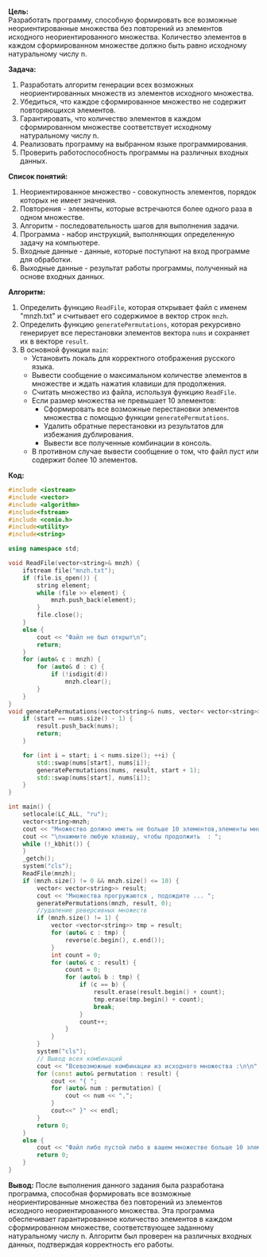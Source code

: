 **Цель:**  
Разработать программу, способную формировать все возможные неориентированные множества без повторений из элементов исходного неориентированного множества. Количество элементов в каждом сформированном множестве должно быть равно исходному натуральному числу n.

**Задача:**
1. Разработать алгоритм генерации всех возможных неориентированных множеств из элементов исходного множества.
2. Убедиться, что каждое сформированное множество не содержит повторяющихся элементов.
3. Гарантировать, что количество элементов в каждом сформированном множестве соответствует исходному натуральному числу n.
4. Реализовать программу на выбранном языке программирования.
5. Проверить работоспособность программы на различных входных данных.

**Список понятий:**
1. Неориентированное множество - совокупность элементов, порядок которых не имеет значения.
2. Повторения - элементы, которые встречаются более одного раза в одном множестве.
3. Алгоритм - последовательность шагов для выполнения задачи.
4. Программа - набор инструкций, выполняющих определенную задачу на компьютере.
5. Входные данные - данные, которые поступают на вход программе для обработки.
6. Выходные данные - результат работы программы, полученный на основе входных данных.

**Алгоритм:**

1. Определить функцию `ReadFile`, которая открывает файл с именем "mnzh.txt" и считывает его содержимое в вектор строк `mnzh`.
2. Определить функцию `generatePermutations`, которая рекурсивно генерирует все перестановки элементов вектора `nums` и сохраняет их в векторе `result`.
3. В основной функции `main`:
    - Установить локаль для корректного отображения русского языка.
    - Вывести сообщение о максимальном количестве элементов в множестве и ждать нажатия клавиши для продолжения.
    - Считать множество из файла, используя функцию `ReadFile`.
    - Если размер множества не превышает 10 элементов:
        - Сформировать все возможные перестановки элементов множества с помощью функции `generatePermutations`.
        - Удалить обратные перестановки из результатов для избежания дублирования.
        - Вывести все полученные комбинации в консоль.
    - В противном случае вывести сообщение о том, что файл пуст или содержит более 10 элементов.

**Код:**
```cpp
#include <iostream>
#include <vector>
#include <algorithm>
#include<fstream>
#include <conio.h>
#include<utility>
#include<string>

using namespace std;

void ReadFile(vector<string>& mnzh) {
    ifstream file("mnzh.txt");
    if (file.is_open()) {
        string element;
        while (file >> element) {
            mnzh.push_back(element);
        }
        file.close();
    }
    else {
        cout << "Файл не был открыт\n";
        return;
    }
    for (auto& c : mnzh) {
        for (auto& d : c) {
            if (!isdigit(d))
                mnzh.clear();
        }
    }
}
void generatePermutations(vector<string>& nums, vector< vector<string>>& result, int start) {
    if (start == nums.size() - 1) {
        result.push_back(nums);
        return;
    }

    for (int i = start; i < nums.size(); ++i) {
        std::swap(nums[start], nums[i]);
        generatePermutations(nums, result, start + 1);
        std::swap(nums[start], nums[i]);
    }
}

int main() {
    setlocale(LC_ALL, "ru");
    vector<string>mnzh;
    cout << "Множество должно иметь не больше 10 элементов,элементы множества должны быть числами , элементы множества должны быть разделены пробелами \n";
    cout << "\nнажмите любую клавишу, чтобы продолжить  : ";
    while (!_kbhit()) {
    }
    _getch();
    system("cls");
    ReadFile(mnzh);
    if (mnzh.size() != 0 && mnzh.size() <= 10) {
        vector< vector<string>> result;
        cout << "Множества прогружаются , подождите ... ";
        generatePermutations(mnzh, result, 0);
        //удаление реверсивных множеств
        if (mnzh.size() != 1) {
            vector <vector<string>> tmp = result;
            for (auto& c : tmp) {
                reverse(c.begin(), c.end());
            }
            int count = 0;
            for (auto& c : result) {
                count = 0;
                for (auto& b : tmp) {
                    if (c == b) {
                        result.erase(result.begin() + count);
                        tmp.erase(tmp.begin() + count);
                        break;
                    }
                    count++;
                }
            }
        }
        system("cls");
        // Вывод всех комбинаций
        cout << "Всевозможные комбинации из исходного множества :\n\n";
        for (const auto& permutation : result) {
            cout << "{ ";
            for (auto& num : permutation) {
                cout << num << ",";
            }
            cout<<" }" << endl;
        }
        return 0;
    }
    else {
        cout << "Файл либо пустой либо в вашем множестве больше 10 элементов либо в множестве присутсвуют не только числа";
        return 0;
    }
}
```
**Вывод:**
После выполнения данного задания была разработана программа, способная формировать все возможные неориентированные множества без повторений из элементов исходного неориентированного множества. Эта программа обеспечивает гарантированное количество элементов в каждом сформированном множестве, соответствующее заданному натуральному числу n. Алгоритм был проверен на различных входных данных, подтверждая корректность его работы.
